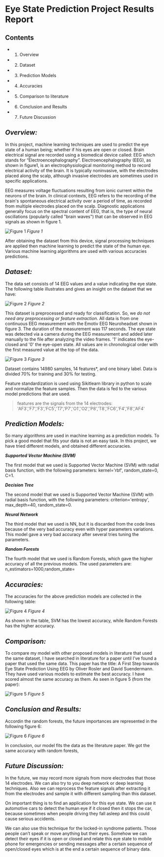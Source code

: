 # Eye State Prediction Project Results Report


## Contents

- 1. Overview
- 2. Dataset
- 3. Prediction Models
- 4. Accuracies
- 5. Comparison to literature
- 6. Conclusion and Results
- 7. Future Discussion


## _Overview:_

In this project, machine learning techniques are used to predict the eye state of a
human being; whether if his eyes are open or closed. Brain electrical signal are recorded using a
biomedical device called: EEG which stands for “Electroencephalography”.
Electroencephalography (EEG), as shown in figure1, is an electrophysiological monitoring
method to record electrical activity of the brain. It is typically noninvasive, with the electrodes
placed along the scalp, although invasive electrodes are sometimes used in specific
applications.

EEG measures voltage fluctuations resulting from ionic current within the neurons of the brain.
In clinical contexts, EEG refers to the recording of the brain's spontaneous electrical activity
over a period of time, as recorded from multiple electrodes placed on the scalp. Diagnostic
applications generally focus on the spectral content of EEG, that is, the type of neural
oscillations (popularly called "brain waves") that can be observed in EEG signals as shown in
figure 1.

![Figure 1](Figures/fig1.png)
*Figure 1*

After obtaining the dataset from this device, signal processing techniques are applied then
machine learning to predict the state of the human eye. Various machine learning algorithms
are used with various accuracies predictions.

## _Dataset:_

The data set consists of 14 EEG values and a value indicating the eye state. The following
table illustrates and gives an insight on the dataset that we have:

![Figure 2](Figures/fig2.png)
*Figure 2*

This dataset is preprocessed and ready for classification. So, we _do not need any preprocessing
or feature extraction_. All data is from one continuous EEG measurement with the Emotiv EEG
Neuroheadset shown in figure 3. The duration
of the measurement was 117 seconds. The
eye state was detected via a camera during
the EEG measurement and added later
manually to the file after analyzing the video
frames. '1' indicates the eye-closed and '0' the
eye-open state. All values are in chronological
order with the first measured value at the top
of the data.

![Figure 3](Figures/fig3.png)
*Figure 3*

Dataset contains 14980 samples, 14 features*, and one binary label. Data is divided 70% for
training and 30% for testing.

Feature standardization is used using Sikitlearn library in python to scale and normalize the
feature samples. Then the data is fed to the various model predictions that are used.

> features are the signals from the 14 electrodes: 'AF3','F7','F3','FC5','T7','P7','O1','O2','P8','T8','FC6','F4','F8','AF4'


## _Prediction Models:_

So many algorithms are used in machine learning as a prediction models. To pick a good
model that fits your data is not an easy task. In this project, we have tried different models, and
obtained different accuracies.

  **_Supported Vector Machine (SVM)_**

The first model that we used is Supported Vector Machine (SVM) with radial basis function,
with the following parameters: kernel='rbf', random_state=0, C=1.

  **_Decision Tree_**

The second model that we used is Supported Vector Machine (SVM) with radial basis function,
with the following parameters: criterion='entropy', max_depth=40, random_state=0.

  **_Neural Network_**

The third model that we used is NN, but it is discarded from the code lines because of the very
bad accuracy even with hyper parameters variations. This model gave a very bad accuracy after
several tries tuning the parameters.

  **_Random Forests_**

The fourth model that we used is Random Forests, which gave the higher accuracy of all the
previous models. The used parameters are: n_estimators=1000,random_state=


## _Accuracies:_

The accuracies for the above prediction models are collected in the following table:

![Figure 4](Figures/Acc.png)
*Figure 4*


As shown in the table, SVM has the lowest accuracy, while Random Forests has the higher
accuracy.

## _Comparison:_

To compare my model with other proposed models in literature that used the same dataset, I
have searched in literature for a paper until I’ve found a paper that used the same data. This
paper has the title: A First Step towards Eye State Prediction Using EEG by Oliver Rosler and
David Suendermann. They have used various models to estimate the best accuracy. I have
scored almost the same accuracy as them. As seen in figure 5 (from the paper):

![Figure 5](Figures/fig4.png)
*Figure 5*


## _Conclusion and Results:_

Accordin the random forests, the future importances are represented in the following figure 6:

![Figure 6](Figures/fig5.png)
*Figure 6*

In conclusion, our model fits the data as the literature paper. We got the same accuracy with
random forests,

## _Future Discussion:_

In the future, we may record more signals from more electrodes that those 14 electrodes. We
can also try to you deep network or deep learning techniques. Also we can reprocess the
feature signals after extracting it from the electrodes and sample it with different sampling than
this dataset.

On important thing is to find an application for this eye state. We can use it automotive cars to
detect the human eye if it closed then it stops the car, because sometimes when people driving
they fall asleep and this could cause serious accidents.

We can also use this technique for the locked-in syndrome patients. Those people can’t speak
or move anything but their eyes. Somehow we can detect their eyes if it is open or closed and
relate this eye state to mobile phone for emergencies or sending messages after a certain
sequence of open/closed eyes which is at the end a certain sequence of binary data.


